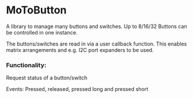 # MoToButton
 
A library to manage many buttons and switches. Up to 8/16/32 Buttons can be controlled in one instance.

The buttons/switches are read in via a user callback function. This enables matrix arrangements and e.g. I2C port expanders to be used.

### Functionality:

Request status of a button/switch

Events: Pressed, released, pressed long and pressed short
